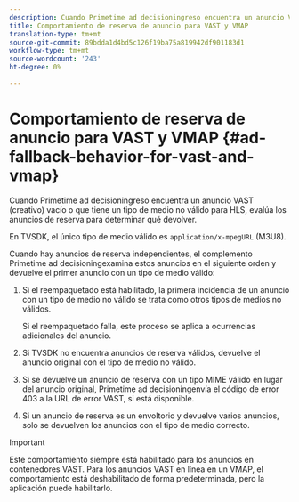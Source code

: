 ```yaml
---
description: Cuando Primetime ad decisioningreso encuentra un anuncio VAST (creativo) vacío o que tiene un tipo de medio no válido para HLS, evalúa los anuncios de reserva para determinar qué devolver.
title: Comportamiento de reserva de anuncio para VAST y VMAP
translation-type: tm+mt
source-git-commit: 89bdda1d4bd5c126f19ba75a819942df901183d1
workflow-type: tm+mt
source-wordcount: '243'
ht-degree: 0%

---
```



# Comportamiento de reserva de anuncio para VAST y VMAP {#ad-fallback-behavior-for-vast-and-vmap}

Cuando Primetime ad decisioningreso encuentra un anuncio VAST (creativo) vacío o que tiene un tipo de medio no válido para HLS, evalúa los anuncios de reserva para determinar qué devolver.

<!--<a id="section_9F60AF00CE9645848EAAF8C06A9E426B"></a>-->

En TVSDK, el único tipo de medio válido es `application/x-mpegURL` (M3U8).

Cuando hay anuncios de reserva independientes, el complemento Primetime ad decisioningexamina estos anuncios en el siguiente orden y devuelve el primer anuncio con un tipo de medio válido:

1. Si el reempaquetado está habilitado, la primera incidencia de un anuncio con un tipo de medio no válido se trata como otros tipos de medios no válidos.

   Si el reempaquetado falla, este proceso se aplica a ocurrencias adicionales del anuncio.
1. Si TVSDK no encuentra anuncios de reserva válidos, devuelve el anuncio original con el tipo de medio no válido.
1. Si se devuelve un anuncio de reserva con un tipo MIME válido en lugar del anuncio original, Primetime ad decisioningenvía el código de error 403 a la URL de error VAST, si está disponible.
1. Si un anuncio de reserva es un envoltorio y devuelve varios anuncios, solo se devuelven los anuncios con el tipo de medio correcto.

>[!IMPORTANT]
>
>Este comportamiento siempre está habilitado para los anuncios en contenedores VAST. Para los anuncios VAST en línea en un VMAP, el comportamiento está deshabilitado de forma predeterminada, pero la aplicación puede habilitarlo.